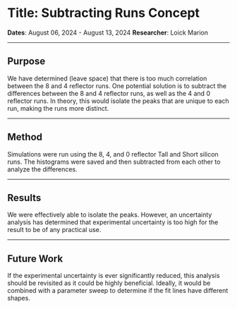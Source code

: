 # Title: Subtracting Runs Concept  

**Dates**: August 06, 2024 - August 13, 2024
**Researcher**: Loick Marion

---

## Purpose  
We have determined (leave space) that there is too much correlation between the 8 and 4 reflector runs. One potential solution is to subtract the differences between the 8 and 4 reflector runs, as well as the 4 and 0 reflector runs. In theory, this would isolate the peaks that are unique to each run, making the runs more distinct.

---

## Method  
Simulations were run using the 8, 4, and 0 reflector Tall and Short silicon runs. The histograms were saved and then subtracted from each other to analyze the differences.

---

## Results  
We were effectively able to isolate the peaks. However, an uncertainty analysis has determined that experimental uncertainty is too high for the result to be of any practical use.

---

## Future Work  
If the experimental uncertainty is ever significantly reduced, this analysis should be revisited as it could be highly beneficial. Ideally, it would be combined with a parameter sweep to determine if the fit lines have different shapes.
